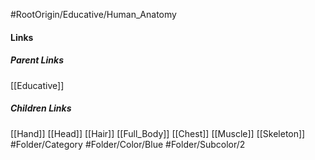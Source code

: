 #RootOrigin/Educative/Human_Anatomy
#### Links
##### Parent Links
[[Educative]]
##### Children Links
[[Hand]]
[[Head]]
[[Hair]]
[[Full_Body]]
[[Chest]]
[[Muscle]]
[[Skeleton]]
#Folder/Category
#Folder/Color/Blue
#Folder/Subcolor/2
